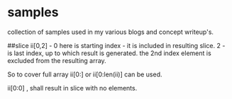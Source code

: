 # samples
collection of samples used in my various blogs and concept writeup's.



##slice
ii[0,2] - 0 here is starting index - it is included in resulting slice. 2 - is last index, up to which result is generated. the 2nd index element is excluded from the resulting array.

So to cover full array 
ii[0:] or ii[0:len(ii)] can be used.

ii[0:0] , shall result in slice with no elements.